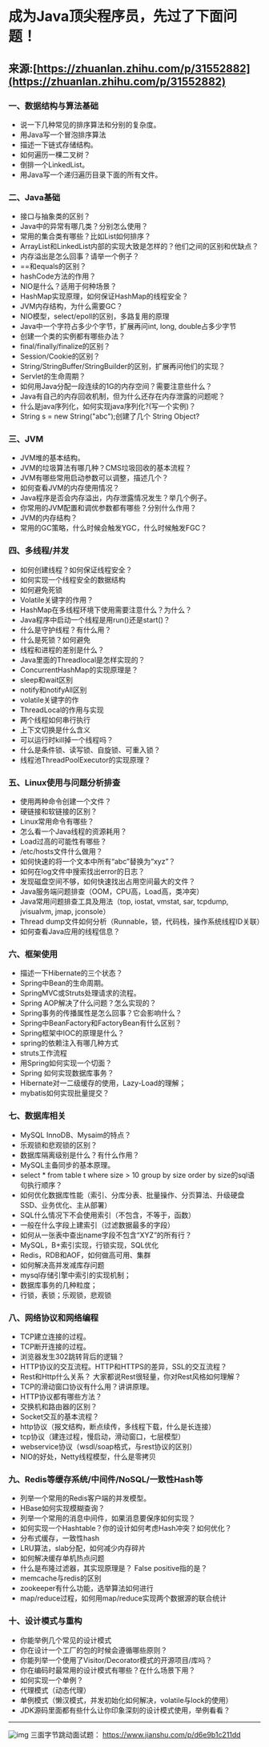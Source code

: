 # 成为Java顶尖程序员，先过了下面问题！

## 来源:[https://zhuanlan.zhihu.com/p/31552882](https://zhuanlan.zhihu.com/p/31552882)

### 一、数据结构与算法基础

* 说一下几种常见的排序算法和分别的复杂度。
* 用Java写一个冒泡排序算法
* 描述一下链式存储结构。
* 如何遍历一棵二叉树？
* 倒排一个LinkedList。
* 用Java写一个递归遍历目录下面的所有文件。

### 二、Java基础

* 接口与抽象类的区别？
* Java中的异常有哪几类？分别怎么使用？
* 常用的集合类有哪些？比如List如何排序？
* ArrayList和LinkedList内部的实现大致是怎样的？他们之间的区别和优缺点？
* 内存溢出是怎么回事？请举一个例子？
* ==和equals的区别？
* hashCode方法的作用？
* NIO是什么？适用于何种场景？
* HashMap实现原理，如何保证HashMap的线程安全？
* JVM内存结构，为什么需要GC？
* NIO模型，select/epoll的区别，多路复用的原理
* Java中一个字符占多少个字节，扩展再问int, long, double占多少字节
* 创建一个类的实例都有哪些办法？
* final/finally/finalize的区别？
* Session/Cookie的区别？
* String/StringBuffer/StringBuilder的区别，扩展再问他们的实现？
* Servlet的生命周期？
* 如何用Java分配一段连续的1G的内存空间？需要注意些什么？
* Java有自己的内存回收机制，但为什么还存在内存泄露的问题呢？
* 什么是java序列化，如何实现java序列化?\(写一个实例\)？
* String s = new String\("abc"\);创建了几个 String Object?

### 三、JVM

* JVM堆的基本结构。
* JVM的垃圾算法有哪几种？CMS垃圾回收的基本流程？
* JVM有哪些常用启动参数可以调整，描述几个？
* 如何查看JVM的内存使用情况？
* Java程序是否会内存溢出，内存泄露情况发生？举几个例子。
* 你常用的JVM配置和调优参数都有哪些？分别什么作用？
* JVM的内存结构？
* 常用的GC策略，什么时候会触发YGC，什么时候触发FGC？

### 四、多线程/并发

* 如何创建线程？如何保证线程安全？
* 如何实现一个线程安全的数据结构
* 如何避免死锁
* Volatile关键字的作用？
* HashMap在多线程环境下使用需要注意什么？为什么？
* Java程序中启动一个线程是用run\(\)还是start\(\)？
* 什么是守护线程？有什么用？
* 什么是死锁？如何避免
* 线程和进程的差别是什么？
* Java里面的Threadlocal是怎样实现的？
* ConcurrentHashMap的实现原理是？
* sleep和wait区别
* notify和notifyAll区别
* volatile关键字的作
* ThreadLocal的作用与实现
* 两个线程如何串行执行
* 上下文切换是什么含义
* 可以运行时kill掉一个线程吗？
* 什么是条件锁、读写锁、自旋锁、可重入锁？
* 线程池ThreadPoolExecutor的实现原理？

### 五、Linux使用与问题分析排查

* 使用两种命令创建一个文件？
* 硬链接和软链接的区别？
* Linux常用命令有哪些？
* 怎么看一个Java线程的资源耗用？
* Load过高的可能性有哪些？
* /etc/hosts文件什么做用？
* 如何快速的将一个文本中所有“abc”替换为“xyz”？
* 如何在log文件中搜索找出error的日志？
* 发现磁盘空间不够，如何快速找出占用空间最大的文件？
* Java服务端问题排查（OOM，CPU高，Load高，类冲突）
* Java常用问题排查工具及用法（top, iostat, vmstat, sar, tcpdump, jvisualvm, jmap, jconsole）
* Thread dump文件如何分析（Runnable，锁，代码栈，操作系统线程ID关联）
* 如何查看Java应用的线程信息？

### 六、框架使用

* 描述一下Hibernate的三个状态？
* Spring中Bean的生命周期。
* SpringMVC或Struts处理请求的流程。
* Spring AOP解决了什么问题？怎么实现的？
* Spring事务的传播属性是怎么回事？它会影响什么？
* Spring中BeanFactory和FactoryBean有什么区别？
* Spring框架中IOC的原理是什么？
* spring的依赖注入有哪几种方式
* struts工作流程
* 用Spring如何实现一个切面？
* Spring 如何实现数据库事务？
* Hibernate对一二级缓存的使用，Lazy-Load的理解；
* mybatis如何实现批量提交？

### 七、数据库相关

* MySQL InnoDB、Mysaim的特点？
* 乐观锁和悲观锁的区别？
* 数据库隔离级别是什么？有什么作用？
* MySQL主备同步的基本原理。
* select \* from table t where size 
  &gt;
   10 group by size order by size的sql语句执行顺序？
* 如何优化数据库性能（索引、分库分表、批量操作、分页算法、升级硬盘SSD、业务优化、主从部署）
* SQL什么情况下不会使用索引（不包含，不等于，函数）
* 一般在什么字段上建索引（过滤数据最多的字段）
* 如何从一张表中查出name字段不包含“XYZ”的所有行？
* MySQL，B+索引实现，行锁实现，SQL优化
* Redis，RDB和AOF，如何做高可用、集群
* 如何解决高并发减库存问题
* mysql存储引擎中索引的实现机制；
* 数据库事务的几种粒度；
* 行锁，表锁；乐观锁，悲观锁

### 八、网络协议和网络编程

* TCP建立连接的过程。
* TCP断开连接的过程。
* 浏览器发生302跳转背后的逻辑？
* HTTP协议的交互流程。HTTP和HTTPS的差异，SSL的交互流程？
* Rest和Http什么关系？ 大家都说Rest很轻量，你对Rest风格如何理解？
* TCP的滑动窗口协议有什么用？讲讲原理。
* HTTP协议都有哪些方法？
* 交换机和路由器的区别？
* Socket交互的基本流程？
* http协议（报文结构，断点续传，多线程下载，什么是长连接）
* tcp协议（建连过程，慢启动，滑动窗口，七层模型）
* webservice协议（wsdl/soap格式，与rest协议的区别）
* NIO的好处，Netty线程模型，什么是零拷贝

### 九、Redis等缓存系统/中间件/NoSQL/一致性Hash等

* 列举一个常用的Redis客户端的并发模型。
* HBase如何实现模糊查询？
* 列举一个常用的消息中间件，如果消息要保序如何实现？
* 如何实现一个Hashtable？你的设计如何考虑Hash冲突？如何优化？
* 分布式缓存，一致性hash
* LRU算法，slab分配，如何减少内存碎片
* 如何解决缓存单机热点问题
* 什么是布隆过滤器，其实现原理是？ False positive指的是？
* memcache与redis的区别
* zookeeper有什么功能，选举算法如何进行
* map/reduce过程，如何用map/reduce实现两个数据源的联合统计

### 十、设计模式与重构

* 你能举例几个常见的设计模式
* 你在设计一个工厂的包的时候会遵循哪些原则？
* 你能列举一个使用了Visitor/Decorator模式的开源项目/库吗？
* 你在编码时最常用的设计模式有哪些？在什么场景下用？
* 如何实现一个单例？
* 代理模式（动态代理）
* 单例模式（懒汉模式，并发初始化如何解决，volatile与lock的使用）
* JDK源码里面都有些什么让你印象深刻的设计模式使用，举例看看？

---
![img](/static/image/java整体知识架构详解.jpg)
三面字节跳动面试题：
https://www.jianshu.com/p/d6e9b1c211dd


